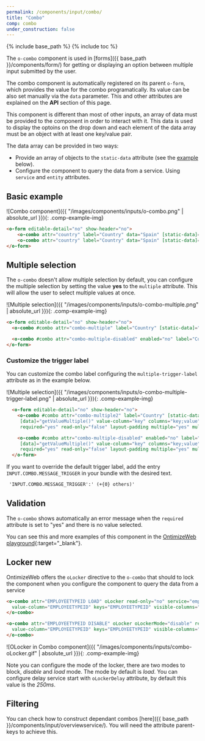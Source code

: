 ```yaml
---
permalink: /components/input/combo/
title: "Combo"
comp: combo
under_construction: false
---
```


{% include base_path %}
{% include toc %}

The `o-combo` component is used in [forms]({{ base_path }}/components/form/) for getting or displaying an option between multiple input submitted by the user.

The combo component is automatically registered on its parent `o-form`, which provides the value for the combo programatically. Its value can be also set manually via the `data` parameter. This and other attributes are explained on the **API** section of this page.

This component is different than most of other inputs, an array of data must be provided to the component in order to interact with it. This data is used to display the optoins on the drop down and each element of the data array must be an object with at least one key/value pair.

The data array can be provided in two ways:
* Provide an array of objects to the `static-data` attribute (see the [example](#basic-example) below).
* Configure the component to query the data from a service. Using `service` and `entity` attributes.

## Basic example
![Combo component]({{ "/images/components/inputs/o-combo.png" | absolute_url }}){: .comp-example-img}

```html
<o-form editable-detail="no" show-header="no">
    <o-combo attr="country" label="Country" data="Spain" [static-data]="getStaticData()" value-column="name" columns="id;name" visible-columns="name" read-only="no" required="yes"></o-combo>
    <o-combo attr="country" label="Country" data="Spain" [static-data]="getStaticData()" value-column="name" columns="id;name" visible-columns="name" enabled="no"></o-combo>
</o-form>
```

## Multiple selection

The `o-combo` doesn't allow multiple selection by default, you can configure the multiple selection by setting the value **yes** to the `multiple` attribute. This will allow the user to select multiple values at once. 

![Multiple selection]({{ "/images/components/inputs/o-combo-multiple.png" | absolute_url }}){: .comp-example-img}

```html
<o-form editable-detail="no" show-header="no">
  <o-combo #combo attr="combo-multiple" label="Country" [static-data]="getDataArray()" [data]="getValueMultiple()" value-column="key" columns="key;value" visible-columns="value" required="yes" read-only="false" layout-padding multiple="yes"></o-combo>

  <o-combo #combo attr="combo-multiple-disabled" enabled="no" label="Country" [static-data]="getDataArray()" [data]="getValueMultiple()" value-column="key" columns="key;value" visible-columns="value" required="yes" read-only="false" layout-padding multiple="yes"></o-combo>
</o-form>
```

### Customize the trigger label

You can customize the combo label configuring the `multiple-trigger-label` attribute as in the example below.

![Multiple selection]({{ "/images/components/inputs/o-combo-multiple-trigger-label.png" | absolute_url }}){: .comp-example-img}

```html
  <o-form editable-detail="no" show-header="no">
    <o-combo #combo attr="combo-multiple2" label="Country" [static-data]="getDataArray()"
     [data]="getValueMultiple()" value-column="key" columns="key;value" visible-columns="value" 
     required="yes" read-only="false" layout-padding multiple="yes" multiple-trigger-label="yes"></o-combo>

    <o-combo #combo attr="combo-multiple-disabled" enabled="no" label="Country" [static-data]="getDataArray()"
     [data]="getValueMultiple()" value-column="key" columns="key;value" visible-columns="value" 
     required="yes" read-only="false" layout-padding multiple="yes" multiple-trigger-label="yes"></o-combo>
  </o-form>
```

If you want to override the default trigger label, add the entry `INPUT.COMBO.MESSAGE_TRIGGER` in your bundle with the desired text.

```html
 'INPUT.COMBO.MESSAGE_TRIGGER':' (+{0} others)'
 ```

## Validation
The `o-combo` shows automatically an error message when the `required` attribute is set to "yes" and there is no value selected.


You can see this and more examples of this component in the [OntimizeWeb playground]({{site.playgroundurl}}/main/inputs/combo){:target="_blank"}.

## Locker  <span class='menuitem-badge'>new<span>

OntimizeWeb offers the `oLocker` directive to the `o-combo` that should to lock the component when you configure the component to query the data from a service

```html
<o-combo attr="EMPLOYEETYPEID LOAD" oLocker read-only="no" service="employees" entity="employeeType" columns="EMPLOYEETYPEID;EMPLOYEETYPENAME"
  value-column="EMPLOYEETYPEID" keys="EMPLOYEETYPEID" visible-columns="EMPLOYEETYPENAME" width="33%">
</o-combo>

<o-combo attr="EMPLOYEETYPEID DISABLE" oLocker oLockerMode="disable" read-only="no" service="employees" entity="employeeType" columns="EMPLOYEETYPEID;EMPLOYEETYPENAME"
  value-column="EMPLOYEETYPEID" keys="EMPLOYEETYPEID" visible-columns="EMPLOYEETYPENAME" width="33%">
</o-combo>
```
![OLocker in  Combo component]({{ "/images/components/inputs/combo-oLocker.gif" | absolute_url }}){: .comp-example-img}

Note you can configure the mode of the locker, there are two modes to block, *disable* and *load* mode. The mode by default is *load*. You can configure  delay service start with `oLockerDelay` attribute, by default this value is the *250ms*.


## Filtering

You can check how to construct dependant combos [here]({{ base_path }}/components/input/overviewservice/). You will need the attribute parent-keys to achieve this. 